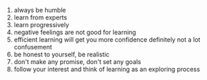 1. always be humble
2. learn from experts
3. learn progressively
4. negative feelings are not good for learning
5. efficient learning will get you more confidence definitely not a lot confusement
6. be honest to yourself, be realistic
7. don't make any promise, don't set any goals
8. follow your interest and think of learning as an exploring process 